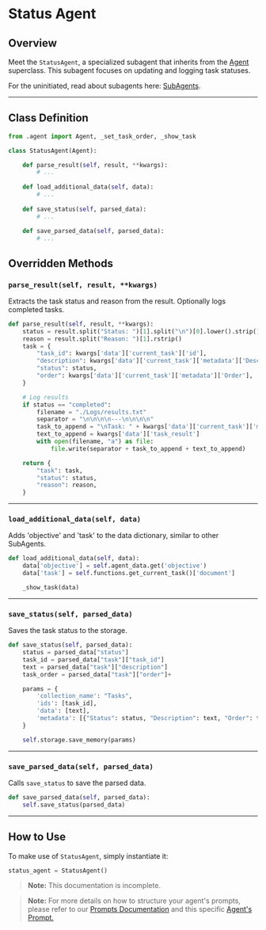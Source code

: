 # Status Agent

## Overview

Meet the `StatusAgent`, a specialized subagent that inherits from the [Agent](./Agent.md) superclass. This subagent focuses on updating and logging task statuses.

For the uninitiated, read about subagents here: [SubAgents](./SubAgents.md).

---

## Class Definition

```python
from .agent import Agent, _set_task_order, _show_task

class StatusAgent(Agent):

    def parse_result(self, result, **kwargs):
        # ...
        
    def load_additional_data(self, data):
        # ...
        
    def save_status(self, parsed_data):
        # ...
        
    def save_parsed_data(self, parsed_data):
        # ...
```

## Overridden Methods

### `parse_result(self, result, **kwargs)`

Extracts the task status and reason from the result. Optionally logs completed tasks.

```python
def parse_result(self, result, **kwargs):
    status = result.split("Status: ")[1].split("\n")[0].lower().strip()
    reason = result.split("Reason: ")[1].rstrip()
    task = {
        "task_id": kwargs['data']['current_task']['id'],
        "description": kwargs['data']['current_task']['metadata']['Description'],
        "status": status,
        "order": kwargs['data']['current_task']['metadata']['Order'],
    }

    # Log results
    if status == "completed":
        filename = "./Logs/results.txt"
        separator = "\n\n\n\n---\n\n\n\n"
        task_to_append = "\nTask: " + kwargs['data']['current_task']['metadata']['Description'] + "\n\n"
        text_to_append = kwargs['data']['task_result']
        with open(filename, "a") as file:
            file.write(separator + task_to_append + text_to_append)

    return {
        "task": task,
        "status": status,
        "reason": reason,
    }
```

---

### `load_additional_data(self, data)`


Adds 'objective' and 'task' to the data dictionary, similar to other SubAgents.

```python
def load_additional_data(self, data):
    data['objective'] = self.agent_data.get('objective')
    data['task'] = self.functions.get_current_task()['document']

    _show_task(data)
```

---

### `save_status(self, parsed_data)`

Saves the task status to the storage.

```python
def save_status(self, parsed_data):
    status = parsed_data["status"]
    task_id = parsed_data["task"]["task_id"]
    text = parsed_data["task"]["description"]
    task_order = parsed_data["task"]["order"]+

    params = {
        'collection_name': "Tasks",
        'ids': [task_id],
        'data': [text],
        'metadata': [{"Status": status, "Description": text, "Order": task_order}]
    }

    self.storage.save_memory(params)
```

---

### `save_parsed_data(self, parsed_data)`

Calls `save_status` to save the parsed data.

```python
def save_parsed_data(self, parsed_data):
    self.save_status(parsed_data)
```

---

## How to Use

To make use of `StatusAgent`, simply instantiate it:

```python
status_agent = StatusAgent()
```

> **Note:** This documentation is incomplete.

> **Note:** For more details on how to structure your agent's prompts, please refer to our [Prompts Documentation](../../Prompts/Prompts.md) and this specific [Agent's Prompt.](../../../src/agentforge/utils/installer/agents/StatusAgent.json)